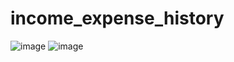 # income_expense_history
![image](https://github.com/user-attachments/assets/cb82d034-991f-4855-8c4d-03049c1404e2)
![image](https://github.com/user-attachments/assets/394a373e-f92a-4622-9cc1-fbf2ec793744)

